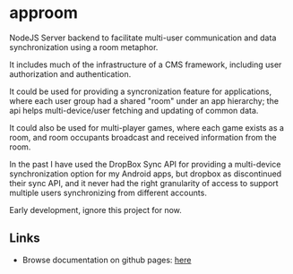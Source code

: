 # approom
NodeJS Server backend to facilitate multi-user communication and data synchronization using a room metaphor.

It includes much of the infrastructure of a CMS framework, including user authorization and authentication.

It could be used for providing a syncronization feature for applications, where each user group had a shared "room" under an app hierarchy; the api helps multi-device/user fetching and updating of common data.

It could also be used for multi-player games, where each game exists as a room, and room occupants broadcast and received information from the room.

In the past I have used the DropBox Sync API for providing a multi-device synchronization option for my Android apps, but dropbox as discontinued their sync API, and it never had the right granularity of access to support multiple users synchronizing from different accounts.

Early development, ignore this project for now.

## Links

 * Browse documentation on github pages: [here](https://dcmouser.github.io/approom)